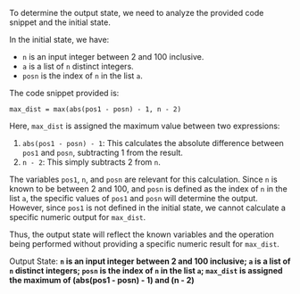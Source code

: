To determine the output state, we need to analyze the provided code snippet and the initial state.

In the initial state, we have:
- `n` is an input integer between 2 and 100 inclusive.
- `a` is a list of `n` distinct integers.
- `posn` is the index of `n` in the list `a`.

The code snippet provided is:
```
max_dist = max(abs(pos1 - posn) - 1, n - 2)
```

Here, `max_dist` is assigned the maximum value between two expressions:
1. `abs(pos1 - posn) - 1`: This calculates the absolute difference between `pos1` and `posn`, subtracting 1 from the result.
2. `n - 2`: This simply subtracts 2 from `n`.

The variables `pos1`, `n`, and `posn` are relevant for this calculation. Since `n` is known to be between 2 and 100, and `posn` is defined as the index of `n` in the list `a`, the specific values of `pos1` and `posn` will determine the output. However, since `pos1` is not defined in the initial state, we cannot calculate a specific numeric output for `max_dist`.

Thus, the output state will reflect the known variables and the operation being performed without providing a specific numeric result for `max_dist`.

Output State: **`n` is an input integer between 2 and 100 inclusive; `a` is a list of `n` distinct integers; `posn` is the index of `n` in the list `a`; `max_dist` is assigned the maximum of (abs(pos1 - posn) - 1) and (n - 2)**